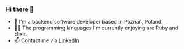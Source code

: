 ### Hi there 👋

- 🏡 I'm a backend software developer based in Poznań, Poland.
- 👨‍💻 The programming languages I'm currently enjoying are Ruby and Elixir.
- 📫 Contact me via [LinkedIn](https://www.linkedin.com/in/warpas/)

<!--
**warpas/warpas** is a ✨ _special_ ✨ repository because its `README.md` (this file) appears on your GitHub profile.

Here are some ideas to get you started:

- 🔭 I’m currently working on ...
- 🌱 I’m currently learning ...
- 👯 I’m looking to collaborate on ...
- 🤔 I’m looking for help with ...
- 💬 Ask me about ...
- 📫 How to reach me: ...
- 😄 Pronouns: ...
- ⚡ Fun fact: ...
-->
